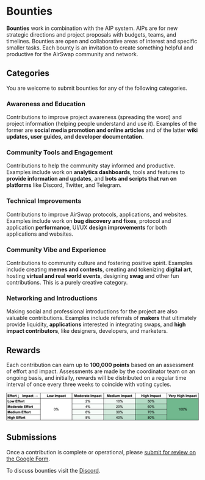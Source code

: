 # Bounties

**Bounties** work in combination with the AIP system. AIPs are for new strategic directions and project proposals with budgets, teams, and timelines. Bounties are open and collaborative areas of interest and specific smaller tasks. Each bounty is an invitation to create something helpful and productive for the AirSwap community and network.



## Categories

You are welcome to submit bounties for any of the following categories.

### Awareness and Education

Contributions to improve project awareness \(spreading the word\) and project information \(helping people understand and use it\). Examples of the former are **social media promotion and online articles** and of the latter **wiki updates, user guides, and developer documentation**.

### Community Tools and Engagement

Contributions to help the community stay informed and productive. Examples include work on **analytics dashboards**, tools and features to **provide information and updates**, and **bots and scripts that run on platforms** like Discord, Twitter, and Telegram.

### Technical Improvements

Contributions to improve AirSwap protocols, applications, and websites. Examples include work on **bug discovery and fixes**, protocol and application **performance**, UI/UX **design improvements** for both applications and websites.

### Community Vibe and Experience

Contributions to community culture and fostering positive spirit. Examples include creating **memes and contests**, creating and tokenizing **digital art**, hosting **virtual and real world events**, designing **swag** and other fun contributions. This is a purely creative category.

### Networking and Introductions

Making social and professional introductions for the project are also valuable contributions. Examples include referrals of **makers** that ultimately provide liquidity, **applications** interested in integrating swaps, and **high impact contributors**, like designers, developers, and marketers.

## Rewards

Each contribution can earn up to **100,000 points** based on an assessment of effort and impact. Assessments are made by the coordinator team on an ongoing basis, and initially, rewards will be distributed on a regular time interval of once every three weeks to coincide with voting cycles.

![../.gitbook/assets/bounties-matrix.png](../.gitbook/assets/bounties-matrix.png)

## Submissions

Once a contribution is complete or operational, please [submit for review on the Google Form](https://docs.google.com/forms/d/e/1FAIpQLSf1tRisLlS_BXh0LGhcpCYY8m8XStxPgeg7qMi85lJ5hMpq-A/viewform).

To discuss bounties visit the [Discord](http://chat.airswap.io).

